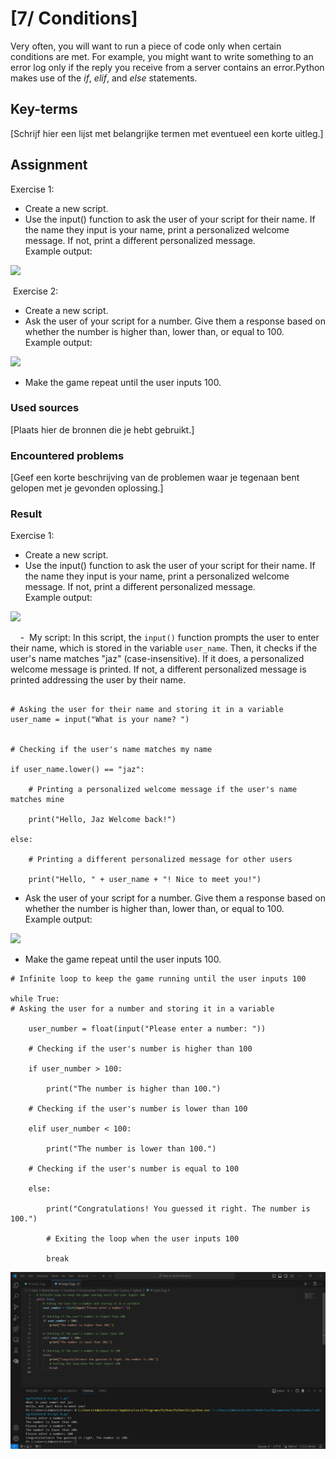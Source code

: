 # [7/ Conditions]

Very often, you will want to run a piece of code only when certain conditions are met. For example, you might want to write something to an error log only if the reply you receive from a server contains an error.Python makes use of the *if*, *elif*, and *else* statements.

## Key-terms

[Schrijf hier een lijst met belangrijke termen met eventueel een korte uitleg.]

## Assignment

Exercise 1:

- Create a new script.
- Use the input() function to ask the user of your script for their name. If the name they input is your name, print a personalized welcome message. If not, print a different personalized message.  
  Example output:

![](https://lwfiles.mycourse.app/642fed69f84f1f76d03f116a-public/ebook/848ba7dad91c7336954f2562cbef558d/image4.png)

 Exercise 2:

- Create a new script.
- Ask the user of your script for a number. Give them a response based on whether the number is higher than, lower than, or equal to 100.  
  Example output:

![](https://lwfiles.mycourse.app/642fed69f84f1f76d03f116a-public/ebook/848ba7dad91c7336954f2562cbef558d/image3.png)

- Make the game repeat until the user inputs 100.

### Used sources

[Plaats hier de bronnen die je hebt gebruikt.]

### Encountered problems

[Geef een korte beschrijving van de problemen waar je tegenaan bent gelopen met je gevonden oplossing.]

### Result

Exercise 1:

- Create a new script.
- Use the input() function to ask the user of your script for their name. If the name they input is your name, print a personalized welcome message. If not, print a different personalized message.  
  Example output:

![](https://lwfiles.mycourse.app/642fed69f84f1f76d03f116a-public/ebook/848ba7dad91c7336954f2562cbef558d/image4.png)

      -  My script: In this script, the `input()` function prompts the user to enter their name, which is stored in the variable `user_name`. Then, it checks if the user's name matches "jaz" (case-insensitive). If it does, a personalized welcome message is printed. If not, a different personalized message is printed addressing the user by their name.

```

# Asking the user for their name and storing it in a variable
user_name = input("What is your name? ")


# Checking if the user's name matches my name

if user_name.lower() == "jaz":

    # Printing a personalized welcome message if the user's name matches mine

    print("Hello, Jaz Welcome back!")

else:

    # Printing a different personalized message for other users

    print("Hello, " + user_name + "! Nice to meet you!")
```

- Ask the user of your script for a number. Give them a response based on whether the number is higher than, lower than, or equal to 100.  
  Example output:

![](https://lwfiles.mycourse.app/642fed69f84f1f76d03f116a-public/ebook/848ba7dad91c7336954f2562cbef558d/image3.png)

- Make the game repeat until the user inputs 100. 

```
# Infinite loop to keep the game running until the user inputs 100

while True:
# Asking the user for a number and storing it in a variable

    user_number = float(input("Please enter a number: "))

    # Checking if the user's number is higher than 100

    if user_number > 100:

        print("The number is higher than 100.")

    # Checking if the user's number is lower than 100

    elif user_number < 100:

        print("The number is lower than 100.")

    # Checking if the user's number is equal to 100

    else:

        print("Congratulations! You guessed it right. The number is 100.")

        # Exiting the loop when the user inputs 100

        break
```

 ![number100.png](number100.png)